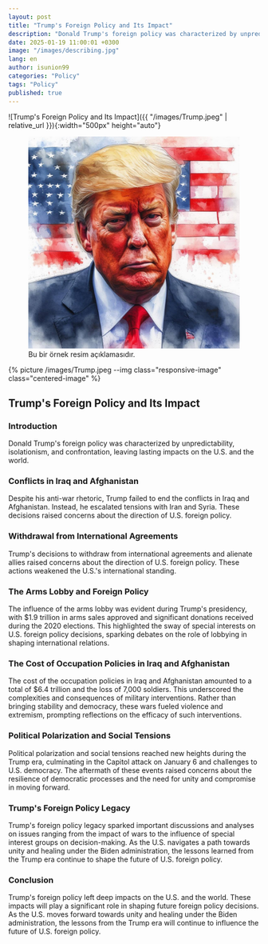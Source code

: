 ```yaml
---
layout: post
title: "Trump's Foreign Policy and Its Impact"
description: "Donald Trump's foreign policy was characterized by unpredictability, isolationism, and confrontation, leaving lasting impacts on the U.S. and the world."
date: 2025-01-19 11:00:01 +0300
image: "/images/describing.jpg"
lang: en
author: isunion99
categories: "Policy"
tags: "Policy"
published: true
---
```


![Trump's Foreign Policy and Its Impact]({{ "/images/Trump.jpeg" | relative_url }}){:width="500px" height="auto"}

<figure>
  <img src="/images/Trump.jpeg" alt="Trump's Foreign Policy and Its Impact" class="responsive-image centered-image">
  <figcaption>Bu bir örnek resim açıklamasıdır.</figcaption>
</figure>

{% picture /images/Trump.jpeg --img class="responsive-image" class="centered-image" %}

## **Trump's Foreign Policy and Its Impact**

### **Introduction**

Donald Trump's foreign policy was characterized by unpredictability, isolationism, and confrontation, leaving lasting impacts on the U.S. and the world.

### **Conflicts in Iraq and Afghanistan**
Despite his anti-war rhetoric, Trump failed to end the conflicts in Iraq and Afghanistan. Instead, he escalated tensions with Iran and Syria. These decisions raised concerns about the direction of U.S. foreign policy.

### **Withdrawal from International Agreements**
Trump's decisions to withdraw from international agreements and alienate allies raised concerns about the direction of U.S. foreign policy. These actions weakened the U.S.'s international standing.

### **The Arms Lobby and Foreign Policy**
The influence of the arms lobby was evident during Trump's presidency, with $1.9 trillion in arms sales approved and significant donations received during the 2020 elections. This highlighted the sway of special interests on U.S. foreign policy decisions, sparking debates on the role of lobbying in shaping international relations.

### **The Cost of Occupation Policies in Iraq and Afghanistan**
The cost of the occupation policies in Iraq and Afghanistan amounted to a total of $6.4 trillion and the loss of 7,000 soldiers. This underscored the complexities and consequences of military interventions. Rather than bringing stability and democracy, these wars fueled violence and extremism, prompting reflections on the efficacy of such interventions.

### **Political Polarization and Social Tensions**
Political polarization and social tensions reached new heights during the Trump era, culminating in the Capitol attack on January 6 and challenges to U.S. democracy. The aftermath of these events raised concerns about the resilience of democratic processes and the need for unity and compromise in moving forward.

### **Trump's Foreign Policy Legacy**
Trump's foreign policy legacy sparked important discussions and analyses on issues ranging from the impact of wars to the influence of special interest groups on decision-making. As the U.S. navigates a path towards unity and healing under the Biden administration, the lessons learned from the Trump era continue to shape the future of U.S. foreign policy.

### **Conclusion**
Trump's foreign policy left deep impacts on the U.S. and the world. These impacts will play a significant role in shaping future foreign policy decisions. As the U.S. moves forward towards unity and healing under the Biden administration, the lessons from the Trump era will continue to influence the future of U.S. foreign policy.

 
 
